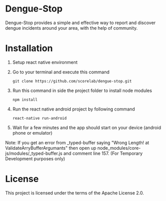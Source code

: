 # Dengue-Stop
Dengue-Stop provides a simple and effective way to report and discover dengue incidents around your area, with the help of community. 

# Installation
1. Setup react native environment  
2. Go to your terminal and execute this command
    ```
    git clone https://github.com/scorelab/dengue-stop.git
    ```

3. Run this command in side the project folder to install node modules
    ```
    npm install
    ```
  
4. Run the react native android project by following command
    ```
    react-native run-android
    ```
    
5. Wait for a few minutes and the app should start on your device (android phone or emulator)

Note: 
If you get an error from _typed-buffer saying "Wrong Length! at ValidateArryBufferArgumants" then open up node_modules/core-js/modules/_typed-buffer.js and comment line 157. (For Temporary Development purposes only)



# License

This project is licensed under the terms of the Apache License 2.0.
